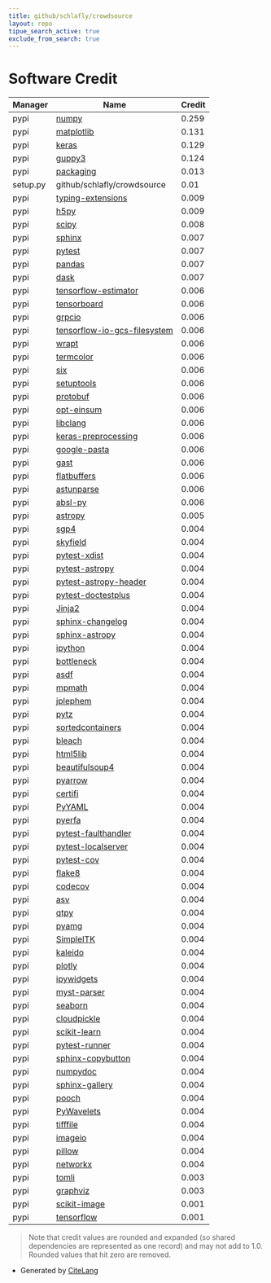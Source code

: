 ```yaml
---
title: github/schlafly/crowdsource
layout: repo
tipue_search_active: true
exclude_from_search: true
---
```

# Software Credit

|Manager|Name|Credit|
|-------|----|------|
|pypi|[numpy](https://www.numpy.org)|0.259|
|pypi|[matplotlib](https://matplotlib.org)|0.131|
|pypi|[keras](https://keras.io/)|0.129|
|pypi|[guppy3](https://github.com/zhuyifei1999/guppy3/)|0.124|
|pypi|[packaging](https://pypi.org/project/packaging)|0.013|
|setup.py|github/schlafly/crowdsource|0.01|
|pypi|[typing-extensions](https://pypi.org/project/typing-extensions)|0.009|
|pypi|[h5py](https://pypi.org/project/h5py)|0.009|
|pypi|[scipy](https://www.scipy.org)|0.008|
|pypi|[sphinx](https://pypi.org/project/sphinx)|0.007|
|pypi|[pytest](https://pypi.org/project/pytest)|0.007|
|pypi|[pandas](https://pypi.org/project/pandas)|0.007|
|pypi|[dask](https://pypi.org/project/dask)|0.007|
|pypi|[tensorflow-estimator](https://pypi.org/project/tensorflow-estimator)|0.006|
|pypi|[tensorboard](https://pypi.org/project/tensorboard)|0.006|
|pypi|[grpcio](https://pypi.org/project/grpcio)|0.006|
|pypi|[tensorflow-io-gcs-filesystem](https://pypi.org/project/tensorflow-io-gcs-filesystem)|0.006|
|pypi|[wrapt](https://pypi.org/project/wrapt)|0.006|
|pypi|[termcolor](https://pypi.org/project/termcolor)|0.006|
|pypi|[six](https://pypi.org/project/six)|0.006|
|pypi|[setuptools](https://pypi.org/project/setuptools)|0.006|
|pypi|[protobuf](https://pypi.org/project/protobuf)|0.006|
|pypi|[opt-einsum](https://pypi.org/project/opt-einsum)|0.006|
|pypi|[libclang](https://pypi.org/project/libclang)|0.006|
|pypi|[keras-preprocessing](https://pypi.org/project/keras-preprocessing)|0.006|
|pypi|[google-pasta](https://pypi.org/project/google-pasta)|0.006|
|pypi|[gast](https://pypi.org/project/gast)|0.006|
|pypi|[flatbuffers](https://pypi.org/project/flatbuffers)|0.006|
|pypi|[astunparse](https://pypi.org/project/astunparse)|0.006|
|pypi|[absl-py](https://pypi.org/project/absl-py)|0.006|
|pypi|[astropy](http://astropy.org)|0.005|
|pypi|[sgp4](https://github.com/brandon-rhodes/python-sgp4)|0.004|
|pypi|[skyfield](http://github.com/brandon-rhodes/python-skyfield/)|0.004|
|pypi|[pytest-xdist](https://github.com/pytest-dev/pytest-xdist)|0.004|
|pypi|[pytest-astropy](https://pypi.org/project/pytest-astropy)|0.004|
|pypi|[pytest-astropy-header](https://pypi.org/project/pytest-astropy-header)|0.004|
|pypi|[pytest-doctestplus](https://pypi.org/project/pytest-doctestplus)|0.004|
|pypi|[Jinja2](https://pypi.org/project/Jinja2)|0.004|
|pypi|[sphinx-changelog](https://pypi.org/project/sphinx-changelog)|0.004|
|pypi|[sphinx-astropy](https://pypi.org/project/sphinx-astropy)|0.004|
|pypi|[ipython](https://pypi.org/project/ipython)|0.004|
|pypi|[bottleneck](https://pypi.org/project/bottleneck)|0.004|
|pypi|[asdf](https://pypi.org/project/asdf)|0.004|
|pypi|[mpmath](https://pypi.org/project/mpmath)|0.004|
|pypi|[jplephem](https://pypi.org/project/jplephem)|0.004|
|pypi|[pytz](https://pypi.org/project/pytz)|0.004|
|pypi|[sortedcontainers](https://pypi.org/project/sortedcontainers)|0.004|
|pypi|[bleach](https://pypi.org/project/bleach)|0.004|
|pypi|[html5lib](https://pypi.org/project/html5lib)|0.004|
|pypi|[beautifulsoup4](https://pypi.org/project/beautifulsoup4)|0.004|
|pypi|[pyarrow](https://pypi.org/project/pyarrow)|0.004|
|pypi|[certifi](https://pypi.org/project/certifi)|0.004|
|pypi|[PyYAML](https://pypi.org/project/PyYAML)|0.004|
|pypi|[pyerfa](https://pypi.org/project/pyerfa)|0.004|
|pypi|[pytest-faulthandler](https://pypi.org/project/pytest-faulthandler)|0.004|
|pypi|[pytest-localserver](https://pypi.org/project/pytest-localserver)|0.004|
|pypi|[pytest-cov](https://pypi.org/project/pytest-cov)|0.004|
|pypi|[flake8](https://pypi.org/project/flake8)|0.004|
|pypi|[codecov](https://pypi.org/project/codecov)|0.004|
|pypi|[asv](https://pypi.org/project/asv)|0.004|
|pypi|[qtpy](https://pypi.org/project/qtpy)|0.004|
|pypi|[pyamg](https://pypi.org/project/pyamg)|0.004|
|pypi|[SimpleITK](https://pypi.org/project/SimpleITK)|0.004|
|pypi|[kaleido](https://pypi.org/project/kaleido)|0.004|
|pypi|[plotly](https://pypi.org/project/plotly)|0.004|
|pypi|[ipywidgets](https://pypi.org/project/ipywidgets)|0.004|
|pypi|[myst-parser](https://pypi.org/project/myst-parser)|0.004|
|pypi|[seaborn](https://pypi.org/project/seaborn)|0.004|
|pypi|[cloudpickle](https://pypi.org/project/cloudpickle)|0.004|
|pypi|[scikit-learn](https://pypi.org/project/scikit-learn)|0.004|
|pypi|[pytest-runner](https://pypi.org/project/pytest-runner)|0.004|
|pypi|[sphinx-copybutton](https://pypi.org/project/sphinx-copybutton)|0.004|
|pypi|[numpydoc](https://pypi.org/project/numpydoc)|0.004|
|pypi|[sphinx-gallery](https://pypi.org/project/sphinx-gallery)|0.004|
|pypi|[pooch](https://pypi.org/project/pooch)|0.004|
|pypi|[PyWavelets](https://pypi.org/project/PyWavelets)|0.004|
|pypi|[tifffile](https://pypi.org/project/tifffile)|0.004|
|pypi|[imageio](https://pypi.org/project/imageio)|0.004|
|pypi|[pillow](https://pypi.org/project/pillow)|0.004|
|pypi|[networkx](https://pypi.org/project/networkx)|0.004|
|pypi|[tomli](https://pypi.org/project/tomli)|0.003|
|pypi|[graphviz](https://pypi.org/project/graphviz)|0.003|
|pypi|[scikit-image](https://scikit-image.org)|0.001|
|pypi|[tensorflow](https://www.tensorflow.org/)|0.001|


> Note that credit values are rounded and expanded (so shared dependencies are represented as one record) and may not add to 1.0. Rounded values that hit zero are removed.


- Generated by [CiteLang](https://github.com/vsoch/citelang)
